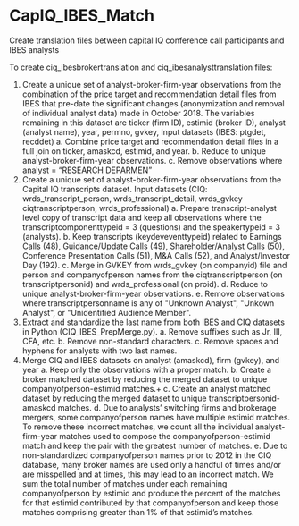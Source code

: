 # CapIQ_IBES_Match
Create translation files between capital IQ conference call participants and IBES analysts

To create ciq_ibesbrokertranslation and ciq_ibesanalysttranslation files:

1.	Create a unique set of analyst-broker-firm-year observations from the combination of the price target and recommendation detail files from IBES that pre-date the significant changes (anonymization and removal of individual analyst data) made in October 2018. The variables remaining in this dataset are ticker (firm ID), estimid (broker ID), analyst (analyst name), year, permno, gvkey, Input datasets (IBES: ptgdet, recddet)
a.	Combine price target and recommendation detail files in a full join on ticker, amaskcd, estimid, and year.
b.	Reduce to unique analyst-broker-firm-year observations.
c.	Remove observations where analyst = “RESEARCH DEPARMEN”
2.	Create a unique set of analyst-broker-firm-year observations from the Capital IQ transcripts dataset. Input datasets (CIQ: wrds_transcript_person, wrds_transcript_detail, wrds_gvkey ciqtranscriptperson, wrds_professional)
a.	Prepare transcript-analyst level copy of transcript data and keep all observations where the transcriptcomponenttypeid = 3 (questions) and the speakertypeid = 3 (analysts).
b.	Keep transcripts (keydeveventtypeid) related to Earnings Calls (48), Guidance/Update Calls (49), Shareholder/Analyst Calls (50), Conference Presentation Calls (51), M&A Calls (52), and Analyst/Investor Day (192).
c.	Merge in GVKEY from wrds_gvkey (on companyid) file and person and companyofperson names from the ciqtranscriptperson (on transcriptpersonid) and wrds_professional (on proid).
d.	Reduce to unique analyst-broker-firm-year observations.
e.	Remove observations where transcriptpersonname is any of "Unknown Analyst", "Unkown Analyst", or "Unidentified Audience Member".
3.	Extract and standardize the last name from both IBES and CIQ datasets in Python (CIQ_IBES_PrepMerge.py).
a.	Remove suffixes such as Jr, III, CFA, etc.
b.	Remove non-standard characters.
c.	Remove spaces and hyphens for analysts with two last names.
4.	Merge CIQ and IBES datasets on analyst (amaskcd), firm (gvkey), and year
a.	Keep only the observations with a proper match.
b.	Create a broker matched dataset by reducing the merged dataset to unique companyofperson-estimid matches.+
c.	Create an analyst matched dataset by reducing the merged dataset to unique transcriptpersonid-amaskcd matches.
d.	Due to analysts’ switching firms and brokerage mergers, some companyofperson names have multiple estimid matches. To remove these incorrect matches, we count all the individual analyst-firm-year matches used to compose the companyofperson-estimid match and keep the pair with the greatest number of matches.
e.	Due to non-standardized companyofperson names prior to 2012 in the CIQ database, many broker names are used only a handful of times and/or are misspelled and at times, this may lead to an incorrect match. We sum the total number of matches under each remaining companyofperson by estimid and produce the percent of the matches for that estimid contributed by that companyofperson and keep those matches comprising greater than 1% of that estimid’s matches.
